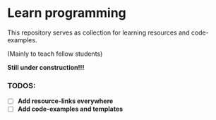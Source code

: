 # Learn programming
This repository serves as collection for learning resources
and code-examples.

(Mainly to teach fellow students)

<b>Still under construction!!!<b>

### TODOS: 
- [ ] Add resource-links everywhere
- [ ] Add code-examples and templates